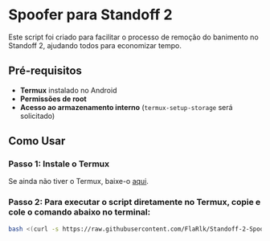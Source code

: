 # Spoofer para Standoff 2

Este script foi criado para facilitar o processo de remoção do banimento no Standoff 2, ajudando todos para economizar tempo.

## Pré-requisitos
- **Termux** instalado no Android
- **Permissões de root**
- **Acesso ao armazenamento interno** (`termux-setup-storage` será solicitado)

## Como Usar
### Passo 1: Instale o Termux
Se ainda não tiver o Termux, baixe-o [aqui](https://f-droid.org/packages/com.termux/).

### Passo 2: Para executar o script diretamente no Termux, copie e cole o comando abaixo no terminal:
```sh
bash <(curl -s https://raw.githubusercontent.com/FlaRlk/Standoff-2-Spoofer/main/SpooferSo2.sh)

